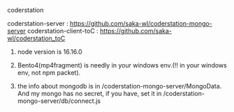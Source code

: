 coderstation

coderstation-server : https://github.com/saka-wl/coderstation-mongo-server
coderstation-client-toC : https://github.com/saka-wl/coderstation_toC

1. node version is 16.16.0

2. Bento4(mp4fragment) is needly in your windows env.(!! in your windows env, not npm packet).

3. the info about mongodb is in /coderstation-mongo-server/MongoData. And my mongo has no secret, if you have, set it in /coderstation-mongo-server/db/connect.js
